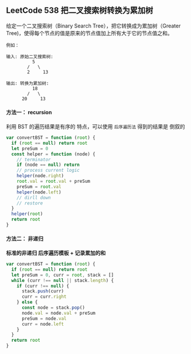 <h2 id="1">LeetCode 538 把二叉搜索树转换为累加树</h2>

给定一个二叉搜索树（Binary Search Tree），把它转换成为累加树（Greater Tree)，使得每个节点的值是原来的节点值加上所有大于它的节点值之和。

    例如：

    输入: 原始二叉搜索树:
              5
            /   \
            2     13

    输出: 转换为累加树:
              18
            /   \
          20     13

#### 方法一： recursion
利用 BST 的遍历结果是有序的 特点，可以使用 `后序遍历法` 得到的结果是 倒叙的

```javascript
var convertBST = function (root) {
  if (root == null) return root
  let preSum = 0
  const helper = function (node) {
    // terminator
    if (node == null) return
    // process current logic
    helper(node.right)
    root.val = root.val + preSum
    preSum = root.val
    helper(node.left)
    // dirll down
    // restore
  }
  helper(root)
  return root
}
```

#### 方法二： 非递归
**标准的非递归 后序遍历模板 + 记录累加的和**

```javascript
var convertBST = function (root) {
  if (root == null) return root
  let preSum = 0, curr = root, stack = []
  while (curr !== null || stack.length) {
    if (curr !== null) {
      stack.push(curr)
      curr = curr.right
    } else {
      const node = stack.pop()
      node.val = node.val + preSum
      preSum = node.val
      curr = node.left
    }
  }
  return root
}
```